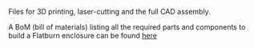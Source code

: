 Files for 3D printing, laser-cutting and the full CAD assembly.

A BoM (bill of materials) listing all the required parts and components to build a Flatburn enclosure can be found [here](https://docs.google.com/spreadsheets/d/1oa0ZC6CXszNmvcmob7ju2rJUDLLGSCP4pCBNqtu63Sk/edit?usp=sharing)
